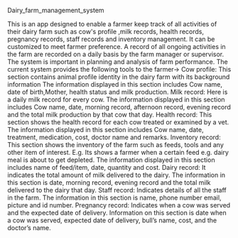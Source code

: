 Dairy_farm_management_system   

This is an app designed to enable a farmer keep track of all activities of their dairy farm such as cow's profile ,milk records, health records, pregnancy records, staff records and inventory management. It can be customized to meet farmer preference. A record of all ongoing activities in the farm are recorded on a daily basis by the farm manager or supervisor. The system is important in planning and analysis of farm performance. The current system provides the following tools to the farmer-> Cow profile: This section contains animal profile identity in the dairy farm with its background information The information displayed in this section includes Cow name, date of birth,Mother, health status and milk production. Milk record: Here is a daily milk record for every cow. The information displayed in this section includes Cow name, date, morning record, afternoon record, evening record and the total milk production by that cow that day. Health record: This section shows the health record for each cow treated or examined by a vet. The information displayed in this section includes Cow name, date, treatment, medication, cost, doctor name and remarks. Inventory record: This section shows the inventory of the farm such as feeds, tools and any other item of interest. E.g. Its shows a farmer when a certain feed e.g. dairy meal is about to get depleted. The information displayed in this section includes name of feed/item, date, quantity and cost. Dairy record: It indicates the total amount of milk delivered to the dairy. The information in this section is date, morning record, evening record and the total milk delivered to the dairy that day. Staff record: Indicates details of all the staff in the farm. The information in this section is name, phone number email, picture and id number. Pregnancy record: Indicates when a cow was served and the expected date of delivery. Information on this section is date when a cow was served, expected date of delivery, bull’s name, cost, and the doctor’s name.
